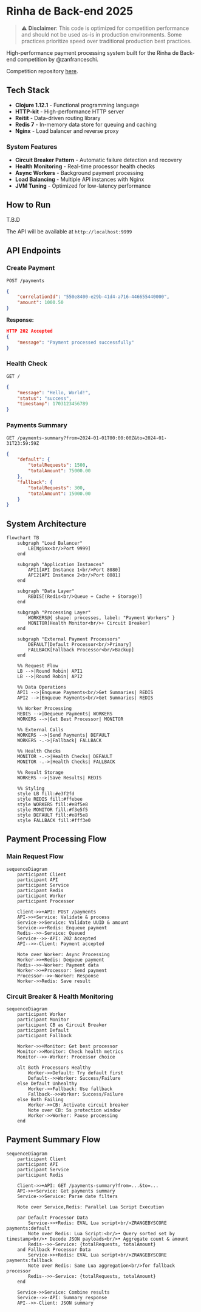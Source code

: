 # Rinha de Back-end 2025

> ⚠️ **Disclaimer**: This code is optimized for competition performance and should not be used as-is in production environments. Some practices prioritize speed over traditional production best practices.

High-performance payment processing system built for the Rinha de Back-end competition by @zanfranceschi.

Competition repository [here](https://github.com/zanfranceschi/rinha-de-backend-2025).

## Tech Stack

- **Clojure 1.12.1** - Functional programming language
- **HTTP-kit** - High-performance HTTP server
- **Reitit** - Data-driven routing library
- **Redis 7** - In-memory data store for queuing and caching
- **Nginx** - Load balancer and reverse proxy

### System Features

- **Circuit Breaker Pattern** - Automatic failure detection and recovery
- **Health Monitoring** - Real-time processor health checks
- **Async Workers** - Background payment processing
- **Load Balancing** - Multiple API instances with Nginx
- **JVM Tuning** - Optimized for low-latency performance

## How to Run

T.B.D

The API will be available at `http://localhost:9999`

## API Endpoints

### Create Payment

`POST /payments`

```json
{
    "correlationId": "550e8400-e29b-41d4-a716-446655440000",
    "amount": 1000.50
}
```

**Response:**

```json
HTTP 202 Accepted
{
    "message": "Payment processed successfully"
}
```

### Health Check

`GET /`

```json
{
    "message": "Hello, World!",
    "status": "success",
    "timestamp": 1703123456789
}
```

### Payments Summary

`GET /payments-summary?from=2024-01-01T00:00:00Z&to=2024-01-31T23:59:59Z`

```json
{
    "default": {
        "totalRequests": 1500,
        "totalAmount": 75000.00
    },
    "fallback": {
        "totalRequests": 300,
        "totalAmount": 15000.00
    }
}
```

## System Architecture

```mermaid
flowchart TB
    subgraph "Load Balancer"
        LB[Nginx<br/>Port 9999]
    end
    
    subgraph "Application Instances"
        API1[API Instance 1<br/>Port 8080]
        API2[API Instance 2<br/>Port 8081]
    end
    
    subgraph "Data Layer"
        REDIS[(Redis<br/>Queue + Cache + Storage)]
    end
    
    subgraph "Processing Layer"
        WORKERS@{ shape: processes, label: "Payment Workers" }
        MONITOR[Health Monitor<br/>+ Circuit Breaker]
    end
    
    subgraph "External Payment Processors"
        DEFAULT[Default Processor<br/>Primary]
        FALLBACK[Fallback Processor<br/>Backup]
    end
    
    %% Request Flow
    LB -->|Round Robin| API1
    LB -->|Round Robin| API2
    
    %% Data Operations
    API1 -->|Enqueue Payments<br/>Get Summaries| REDIS
    API2 -->|Enqueue Payments<br/>Get Summaries| REDIS
    
    %% Worker Processing
    REDIS -->|Dequeue Payments| WORKERS
    WORKERS -->|Get Best Processor| MONITOR
    
    %% External Calls
    WORKERS -->|Send Payments| DEFAULT
    WORKERS -.->|Fallback| FALLBACK
    
    %% Health Checks
    MONITOR -.->|Health Checks| DEFAULT
    MONITOR -.->|Health Checks| FALLBACK
    
    %% Result Storage
    WORKERS -->|Save Results| REDIS
    
    %% Styling
    style LB fill:#e3f2fd
    style REDIS fill:#ffebee
    style WORKERS fill:#e8f5e8
    style MONITOR fill:#f3e5f5
    style DEFAULT fill:#e8f5e8
    style FALLBACK fill:#fff3e0
```

## Payment Processing Flow

### Main Request Flow

```mermaid
sequenceDiagram
    participant Client
    participant API
    participant Service
    participant Redis
    participant Worker
    participant Processor
    
    Client->>+API: POST /payments
    API->>+Service: Validate & process
    Service->>Service: Validate UUID & amount
    Service->>+Redis: Enqueue payment
    Redis-->>-Service: Queued
    Service-->>-API: 202 Accepted
    API-->>-Client: Payment accepted
    
    Note over Worker: Async Processing
    Worker->>+Redis: Dequeue payment
    Redis-->>-Worker: Payment data
    Worker->>+Processor: Send payment
    Processor-->>-Worker: Response
    Worker->>Redis: Save result
```

### Circuit Breaker & Health Monitoring

```mermaid
sequenceDiagram
    participant Worker
    participant Monitor
    participant CB as Circuit Breaker
    participant Default
    participant Fallback
    
    Worker->>+Monitor: Get best processor
    Monitor->>Monitor: Check health metrics
    Monitor-->>-Worker: Processor choice
    
    alt Both Processors Healthy
        Worker->>Default: Try default first
        Default-->>Worker: Success/Failure
    else Default Unhealthy
        Worker->>Fallback: Use fallback
        Fallback-->>Worker: Success/Failure
    else Both Failing
        Worker->>CB: Activate circuit breaker
        Note over CB: 5s protection window
        Worker->>Worker: Pause processing
    end
```

## Payment Summary Flow

```mermaid
sequenceDiagram
    participant Client
    participant API
    participant Service
    participant Redis
    
    Client->>+API: GET /payments-summary?from=...&to=...
    API->>+Service: Get payments summary
    Service->>Service: Parse date filters
    
    Note over Service,Redis: Parallel Lua Script Execution
    
    par Default Processor Data
        Service->>+Redis: EVAL Lua script<br/>ZRANGEBYSCORE payments:default
        Note over Redis: Lua Script:<br/>• Query sorted set by timestamp<br/>• Decode JSON payloads<br/>• Aggregate count & amount
        Redis-->>-Service: {totalRequests, totalAmount}
    and Fallback Processor Data  
        Service->>+Redis: EVAL Lua script<br/>ZRANGEBYSCORE payments:fallback
        Note over Redis: Same Lua aggregation<br/>for fallback processor
        Redis-->>-Service: {totalRequests, totalAmount}
    end
    
    Service->>Service: Combine results
    Service-->>-API: Summary response
    API-->>-Client: JSON summary
```

